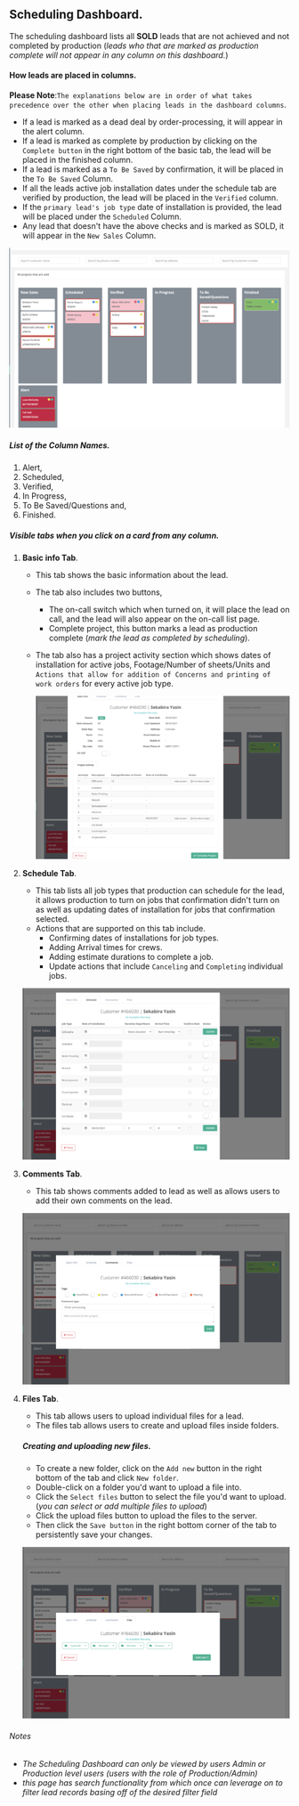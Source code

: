 ## Scheduling Dashboard.

The scheduling dashboard lists all **SOLD** leads that are not achieved and not completed by production (_leads who that are
marked as production complete will not appear in any column on this dashboard._)

#### How leads are placed in columns.

**Please Note**:`The explanations below are in order of what takes precedence over the other when placing leads in the
dashboard columns`.
- If a lead is marked as a dead deal by order-processing, it will appear in the alert column.
- If a lead is marked as complete by production by clicking on the `Complete button` in the right bottom of the basic tab,
the lead will be placed in the finished column.
- If a lead is marked as a `To Be Saved` by confirmation, it will be placed in the `To Be Saved` Column.
- If all the leads active job installation dates under the schedule tab are verified by production, the lead will be 
  placed in the `Verified` column.
- If the `primary lead's job type` date of installation is provided, the lead will be placed under the `Scheduled` Column.
- Any lead that doesn't have the above checks and is marked as SOLD, it will appear in the `New Sales` Column.

![Scheduling Dashboard screenshot](../../scheduling/images/scheduling-dashboard.png?raw=true "Scheduling Dashboard")


##### List of the Column Names.
1. Alert, 
2. Scheduled, 
3. Verified, 
4. In Progress, 
5. To Be Saved/Questions and,
6. Finished.

##### Visible tabs when you click on a card from any column.
1. **Basic info Tab**.
   * This tab shows the basic information about the lead.
   * The tab also includes two buttons,
     * The on-call switch which when turned on, it will place the lead on call, and the lead will also appear on the on-call
    list page.
     * Complete project, this button marks a lead as production complete (_mark the lead as completed by scheduling_).
   * The tab also has a project activity section which shows dates of installation for active jobs,
     Footage/Number of sheets/Units and `Actions that allow for addition of Concerns and printing of work orders` for
     every active job type.
     
     ![Basic Info Tab screenshot](../../scheduling/images/basic-info-tab-scheduling.png?raw=true "Basic Info Tab")
 
2. **Schedule Tab**.
    * This tab lists all job types that production can schedule for the lead, it allows production to turn on jobs that
    confirmation didn't turn on as well as updating dates of installation for jobs that confirmation selected.
    * Actions that are supported on this tab include.
        * Confirming dates of installations for job types.
        * Adding Arrival times for crews.
        * Adding estimate durations to complete a job.
        * Update actions that include `Canceling` and `Completing` individual jobs.

   ![Schedule Tab screenshot](../../scheduling/images/schedule-tab-scheduling.png?raw=true "Schedule Tab")

3. **Comments Tab**.
    * This tab shows comments added to lead as well as allows users to add their own comments on the lead.

   ![Comments Tab screenshot](../../common/images/comments-screenshot.png?raw=true "Comments Tab")

4. **Files Tab**.
    * This tab allows users to upload individual files for a lead.
    * The files tab allows users to create and upload files inside folders.
    ##### Creating and uploading new files.
    - To create a new folder, click on the `Add new` button in the right bottom of the tab and click `New folder`.
    - Double-click on a folder you'd want to upload a file into.
    - Click the `Select files` button to select the file you'd want to upload. (_you can select or add multiple files to upload_)
    - Click the upload files button to upload the files to the server.
    - Then click the `Save button` in the right bottom corner of the tab to persistently save your changes.

    ![Files Tab screenshot](../../common/images/files-tab-screenshot.png?raw=true "Files Tab")

###### Notes
* _The Scheduling Dashboard can only be viewed by users Admin or Production level users (users with the role of
  Production/Admin)_
* _this page has search functionality from which once can leverage on to filter lead records basing off of the
  desired filter field_
